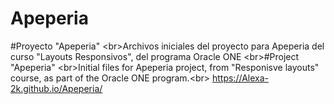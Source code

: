 # Apeperia
#Proyecto "Apeperia" &lt;br>Archivos iniciales del proyecto para Apeperia del curso "Layouts Responsivos", del programa Oracle ONE &lt;br>#Project "Apeperia" &lt;br>Initial files for Apeperia project, from "Responisve layouts" course, as part of the Oracle ONE program.&lt;br> https://Alexa-2k.github.io/Apeperia/
